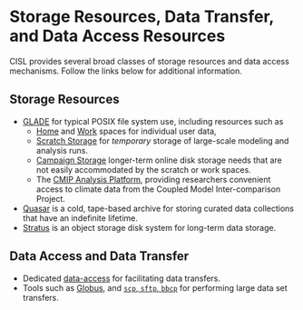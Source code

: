 # Storage Resources, Data Transfer, and Data Access Resources

CISL provides several broad classes of storage resources and data access mechanisms.
Follow the links below for additional information.

## Storage Resources
- [GLADE](./glade/index.md) for typical POSIX file system use, including resources such as
    - [Home](./glade/index.md#home-space) and [Work](./glade/index.md#work-space) spaces for individual user data,
    - [Scratch Storage](./glade/index.md#scratch-file-space) for *temporary* storage of large-scale modeling and analysis runs.
    - [Campaign Storage](./glade/campaign.md) longer-term online disk storage needs that are not easily accommodated by the scratch or work spaces.
    - The [CMIP Analysis Platform](./cmip-analysis-platform.md), providing researchers convenient access to climate data from the Coupled Model Inter-comparison Project.
- [Quasar](./quasar/index.md) is a cold, tape-based archive for storing curated data collections that have an indefinite lifetime.
- [Stratus](./stratus/index.md) is an object storage disk system for long-term data storage.

## Data Access and Data Transfer

- Dedicated [data-access](./data-access-nodes.md) for facilitating data transfers.
- Tools such as [Globus](./data-transfer/globus/index.md), and [`scp`, `sftp`, `bbcp`](./data-transfer/scp-and-sftp.md) for performing large data set transfers.

